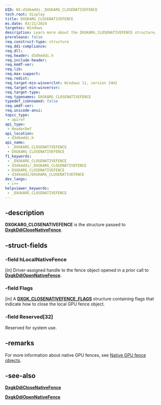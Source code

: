```yaml
---
UID: NS:d3dkmddi._DXGKARG_CLOSENATIVEFENCE
tech.root: display
title: DXGKARG_CLOSENATIVEFENCE
ms.date: 03/21/2024
targetos: Windows
description: Learn more about the DXGKARG_CLOSENATIVEFENCE structure.
prerelease: false
req.construct-type: structure
req.ddi-compliance: 
req.dll: 
req.header: d3dkmddi.h
req.include-header: 
req.kmdf-ver: 
req.lib: 
req.max-support: 
req.redist: 
req.target-min-winverclnt: Windows 11, version 24H2
req.target-min-winversvr: 
req.target-type: 
req.typenames: DXGKARG_CLOSENATIVEFENCE
typedef_isUnnamed: false
req.umdf-ver: 
req.unicode-ansi: 
topic_type:
 - apiref
api_type:
 - HeaderDef
api_location:
 - d3dkmddi.h
api_name:
 - _DXGKARG_CLOSENATIVEFENCE
 - DXGKARG_CLOSENATIVEFENCE
f1_keywords:
 - _DXGKARG_CLOSENATIVEFENCE
 - d3dkmddi/_DXGKARG_CLOSENATIVEFENCE
 - DXGKARG_CLOSENATIVEFENCE
 - d3dkmddi/DXGKARG_CLOSENATIVEFENCE
dev_langs:
 - c++
helpviewer_keywords:
 - _DXGKARG_CLOSENATIVEFENCE
---
```


## -description

**DXGKARG_CLOSENATIVEFENCE** is the structure passed to [**DxgkDdiCloseNativeFence**](nc-d3dkmddi-dxgkddi_closenativefence.md).

## -struct-fields

### -field hLocalNativeFence

[in] Driver-assigned handle to the fence object opened in a prior call to [**DxgkDdiOpenNativeFence**](nc-d3dkmddi-dxgkddi_opennativefence.md).

### -field Flags

[in] A [**DXGK_CLOSENATIVEFENCE_FLAGS**](ns-d3dkmddi-dxgk_closenativefence_flags.md) structure containing flags that indicate how to close the local GPU fence object.

### -field Reserved[32]

Reserved for system use.

## -remarks

For more information about native GPU fences, see [Native GPU fence objects](/windows-hardware/drivers/display/native-gpu-fence-objects).

## -see-also

[**DxgkDdiCloseNativeFence**](nc-d3dkmddi-dxgkddi_closenativefence.md)

[**DxgkDdiOpenNativeFence**](nc-d3dkmddi-dxgkddi_opennativefence.md)
